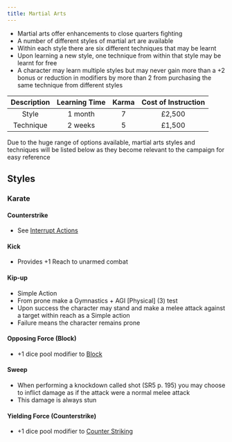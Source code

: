 ```yaml
---
title: Martial Arts
---
```


- Martial arts offer enhancements to close quarters fighting
- A number of different styles of martial art are available
- Within each style there are six different techniques that may be learnt
- Upon learning a new style, one technique from within that style may be learnt for free
- A character may learn multiple styles but may never gain more than a +2 bonus or reduction in modifiers by more than 2 from purchasing the same technique from different styles

| Description | Learning Time | Karma | Cost of Instruction |
|:-----------:|:-------------:|:-----:|:-------------------:|
|    Style    |    1 month    |   7   |       £2,500        |
|  Technique  |    2 weeks    |   5   |       £1,500        |

Due to the huge range of options available, martial arts styles and techniques will be listed below as they become relevant to the campaign for easy reference

## Styles

### Karate

#### Counterstrike
- See [Interrupt Actions](InterruptActions.md)

#### Kick
- Provides +1 Reach to unarmed combat

#### Kip-up
- Simple Action
- From prone make a Gymnastics + AGI [Physical] (3) test
- Upon success the character may stand and make a melee attack against a target within reach as a Simple action
- Failure means the character remains prone

#### Opposing Force (Block)
- +1 dice pool modifier to [Block](InterruptActions.md)

#### Sweep
- When performing a knockdown called shot (SR5 p. 195) you may choose to inflict damage as if the attack were a normal melee attack
- This damage is always stun

#### Yielding Force (Counterstrike)
- +1 dice pool modifier to [Counter Striking](InterruptActions.md)
